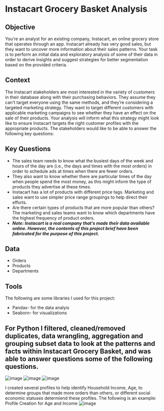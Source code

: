 # Instacart Grocery Basket Analysis 

## Objective
You’re an analyst for an existing company, Instacart, an online grocery store that operates through an app. Instacart already has very good sales, but they
want to uncover more information about their sales patterns. Your task is to perform an initial data and exploratory analysis of some of their data in order
to derive insights and suggest strategies for better segmentation based on the provided criteria.

## Context
The Instacart stakeholders are most interested in the variety of customers in their database along with their purchasing behaviors. They assume they can't target everyone using the same methods, and they’re considering a targeted marketing strategy. They want to target different customers with applicable marketing campaigns to see whether they have an effect on the sale of their products. Your analysis will inform what this strategy might look like to ensure Instacart targets the right customer profiles with the appropriate products. The stakeholders would like to be able to answer the following key questions:
## Key Questions
+ The sales team needs to know what the busiest days of the week and hours of the day are (i.e., the days and times with the most orders) in order to schedule ads at
times when there are fewer orders.
+ They also want to know whether there are particular times of the day when people spend the most money, as this might inform the type of products they advertise at
these times.
+ Instacart has a lot of products with different price tags. Marketing and sales want to use simpler price range groupings to help direct their efforts.
+ Are there certain types of products that are more popular than others? The marketing and sales teams want to know which departments have the highest frequency of
product orders.
+ ***Note: Instacart is a real company that’s made their data available online. However, the contents of this project brief have been fabricated for the purpose of this project.***

## Data 
- Orders
- Products
- Departments

## Tools
The following are some libraries I used for this project:
- Pandas- for the data analyis
- Seaborn- for visualizations 
## **For Python I filtered, cleaned/removed duplicates, data wrangling, aggregation and grouping subset data to look at the patterns and facts within Instacart Grocery Basket, and was able to answer questions some of the following questions.**

![image](https://github.com/LordAshTurner/Python/assets/159558850/10a436e5-2cf2-421e-941f-d4504ee9b3ee)
![image](https://github.com/LordAshTurner/Python/assets/159558850/451dfb5f-8d2d-487a-8bd1-4d6fa31337dd)
![image](https://github.com/LordAshTurner/Python/assets/159558850/65f6f772-9885-4ba5-a919-b68f91febb57)

I created several profiles to help identify Household Income, Age, to determine groups that made more orders than others, or different social economic statuses determiend these profiles.  The following is an example: 
Profile Creation for Age and Income
![image](https://github.com/LordAshTurner/Python/assets/159558850/6b23d73f-a6ef-48e3-8342-57eabb35e2f3)

